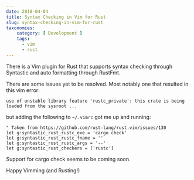 ```yaml
---
date: 2018-04-04
title: Syntax Checking in Vim for Rust
slug: syntax-checking-in-vim-for-rust
taxonomies: 
    category: [ Development ]
    tags:
      - vim
      - rust
---
```


There is a Vim plugin for Rust that supports syntax checking through Syntastic and auto formatting through RustFmt.

There are some issues yet to be resolved. Most notably one that resulted in this vim error:

```
use of unstable library feature 'rustc_private': this crate is being loaded from the sysroot ...
```

but adding the following to `~/.vimrc` got me up and running:

```vim
" Taken from https://github.com/rust-lang/rust.vim/issues/130
let g:syntastic_rust_rustc_exe = 'cargo check'
let g:syntastic_rust_rustc_fname = ''
let g:syntastic_rust_rustc_args = '--'
let g:syntastic_rust_checkers = ['rustc']
```

Support for cargo check seems to be coming soon.

Happy Vimming (and Rusting!)
